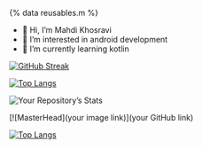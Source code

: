 {% data reusables.m %}

- 👋 Hi, I’m Mahdi Khosravi
- 👀 I’m interested in android development
- 🌱 I’m currently learning kotlin

[![GitHub Streak](https://github-readme-streak-stats.herokuapp.com/?user=mahdidev78)](https://git.io/streak-stats)

[![Top Langs](https://github-readme-stats.vercel.app/api/top-langs/?username=mahdidev78&layout=compact)](https://github.com/mahdidev78/github-readme-stats)

![Your Repository’s Stats](https://github-readme-stats.vercel.app/api?username=mahdidev78&show_icons=true)

<!---
mahdidev78/mahdidev78 is a ✨ special ✨ repository because its `README.md` (this file) appears on your GitHub profile.
You can click the Preview link to take a look at your changes.
--->

[![MasterHead](your image link)](your GitHub link)

[![Top Langs](https://github-readme-stats.vercel.app/api/top-langs/?username=mahdidev78)](https://github.com/mahdidev78/github-readme-stats)
